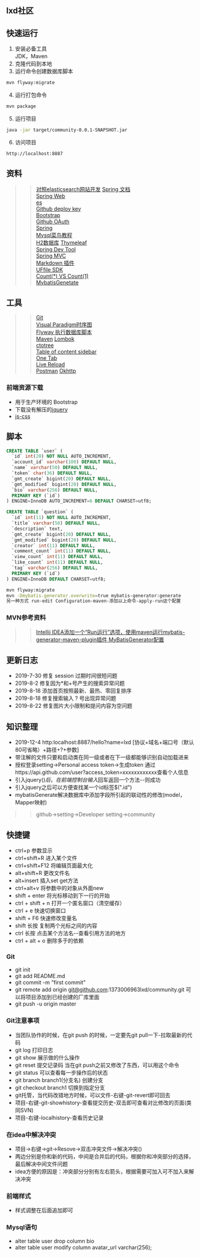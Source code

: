 ## lxd社区

## 快速运行
1. 安装必备工具  
JDK，Maven
2. 克隆代码到本地  
3. 运行命令创建数据库脚本
```sh
mvn flyway:migrate
```
4. 运行打包命令
```sh
mvn package
```
5. 运行项目  
```sh
java -jar target/community-0.0.1-SNAPSHOT.jar
```
6. 访问项目
```
http://localhost:8887
```


## 资料
>> [对照elasticsearch网站开发](https://elasticsearch.cn/explore/)
>> [Spring 文档](https://spring.io/guides)    
>> [Spring Web](https://spring.io/guides/gs/serving-web-content/)   
[es](https://elasticsearch.cn/explore)    
[Github deploy key](https://developer.github.com/v3/guides/managing-deploy-keys/#deploy-keys)    
[Bootstrap](https://v3.bootcss.com/getting-started/)    
[Github OAuth](https://developer.github.com/apps/building-oauth-apps/creating-an-oauth-app/)    
[Spring](https://docs.spring.io/spring-boot/docs/2.0.0.RC1/reference/htmlsingle/#boot-features-embedded-database-support)    
[Mysql菜鸟教程](https://www.runoob.com/mysql/mysql-insert-query.html)    
[H2数据库](http://www.h2database.com/html/main.html)
[Thymeleaf](https://www.thymeleaf.org/doc/tutorials/3.0/usingthymeleaf.html#setting-attribute-values)    
[Spring Dev Tool](https://docs.spring.io/spring-boot/docs/2.0.0.RC1/reference/htmlsingle/#using-boot-devtools)  
[Spring MVC](https://docs.spring.io/spring/docs/5.0.3.RELEASE/spring-framework-reference/web.html#mvc-handlermapping-interceptor)  
[Markdown 插件](http://editor.md.ipandao.com/)   
[UFfile SDK](https://github.com/ucloud/ufile-sdk-java)  
[Count(*) VS Count(1)](https://mp.weixin.qq.com/s/Rwpke4BHu7Fz7KOpE2d3Lw)  
[MybatisGenetate](http://mybatis.org/generator/)
## 工具
>> [Git](https://git-scm.com/download)   
[Visual Paradigm时序图](https://www.visual-paradigm.com)    
[Flyway 执行数据库脚本](https://flywaydb.org/getstarted/firststeps/maven)  
[Maven](https://mvnrepository.com/)
[Lombok](https://www.projectlombok.org)    
[ctotree](https://www.octotree.io/)   
[Table of content sidebar](https://chrome.google.com/webstore/detail/table-of-contents-sidebar/ohohkfheangmbedkgechjkmbepeikkej)    
[One Tab](https://chrome.google.com/webstore/detail/chphlpgkkbolifaimnlloiipkdnihall)    
[Live Reload](https://chrome.google.com/webstore/detail/livereload/jnihajbhpnppcggbcgedagnkighmdlei/related)  
[Postman](https://chrome.google.com/webstore/detail/coohjcphdfgbiolnekdpbcijmhambjff)
[Okhttp](https://square.github.io/okhttp/)
### 前端资源下载
- 用于生产环境的 Bootstrap
- 下载没有解压的[jquery](https://jquery.com)
- [js-css](https://v3.bootcss.com)
## 脚本
```sql
CREATE TABLE `user` (
  `id` int(20) NOT NULL AUTO_INCREMENT,
  `account_id` varchar(100) DEFAULT NULL,
  `name` varchar(50) DEFAULT NULL,
  `token` char(36) DEFAULT NULL,
  `gmt_create` bigint(20) DEFAULT NULL,
  `gmt_modified` bigint(20) DEFAULT NULL,
  `bio` varchar(256) DEFAULT NULL,
  PRIMARY KEY (`id`)
) ENGINE=InnoDB AUTO_INCREMENT=6 DEFAULT CHARSET=utf8;
```
```sql
CREATE TABLE `question` (
  `id` int(11) NOT NULL AUTO_INCREMENT,
  `title` varchar(50) DEFAULT NULL,
  `description` text,
  `gmt_create` bigint(20) DEFAULT NULL,
  `gmt_modified` bigint(20) DEFAULT NULL,
  `creator` int(11) DEFAULT NULL,
  `comment_count` int(11) DEFAULT NULL,
  `view_count` int(11) DEFAULT NULL,
  `like_count` int(11) DEFAULT NULL,
  `tag` varchar(256) DEFAULT NULL,
  PRIMARY KEY (`id`)
) ENGINE=InnoDB DEFAULT CHARSET=utf8;
```

```bash
mvn flyway:migrate
mvn -Dmybatis.generator.overwrite=true mybatis-generator:generate
另一种方式 run-edit Configuration-maven-添加以上命令-apply-run这个配置
```
### MVN参考资料
>> [Intellij IDEA添加一个“Run运行”选项，使用maven运行mybatis-generator-maven-plugin插件 ](https://www.cnblogs.com/liaojie970/p/7058543.html)
>> [MyBatisGenerator配置](https://blog.csdn.net/one_dayR/article/details/85098387)
## 更新日志
- 2019-7-30 修复 session 过期时间很短问题   
- 2019-8-2 修复因为*和+号产生的搜索异常问题  
- 2019-8-18 添加首页按照最新、最热、零回复排序  
- 2019-8-18 修复搜索输入 ? 号出现异常问题
- 2019-8-22 修复图片大小限制和提问内容为空问题
## 知识整理
- 2019-12-4 http:localhost:8887/hello?name=lxd [协议+域名+端口号（默认80可省略）+路径+?+参数]
- 带注解的文件只要和启动类在同一级或者在下一级都能够识别自动加载进来
- 授权登录setting->Personal access token->生成token 通过https://api.github.com/user?access_token=xxxxxxxxxxxx查看个人信息
- 引入jquery($)后，在前端控制台输入$回车返回一个方法--则成功
- 引入jquery之后可以方便查找某一个id标签$(".id")
- mybatisGenerate解决数据库中添加字段所引起的联动性的修改(model，Mapper映射)
>> github->setting->Developer setting->community
## 快捷键
- ctrl+p 参数显示
- ctrl+shift+R 进入某个文件
- ctrl+shift+F12 将编辑页面最大化
- alt+shift+R 更改文件名
- alt+insert 插入set get方法
- ctrl+alt+v 将参数中的对象从外面new
- shift + enter 将光标移动到下一行的开始
- ctrl + shift + n 打开一个匿名窗口（清空缓存）
- ctrl + e 快速切换窗口
- shift + F6 快速修改变量名
- shift 长按  复制两个光标之间的内容
- ctrl 长按 点击某个方法名--查看引用方法的地方
- ctrl + alt + o 删除多于的依赖
### Git
- git init
- git add README.md
- git commit -m "first commit"
- git remote add origin git@github.com:1373006963lxd/community.git  可以将项目添加到已经创建的厂库里面
- git push -u origin master
### Git注意事项
- 当团队协作的时候，在git push 的时候，一定要先git pull一下-拉取最新的代码
- git log 打印日志
- git show 展示做的什么操作
- git reset 提交记录码  当在git push之前又修改了东西，可以用这个命令
- git status 可以查看每一步操作后的状态
- git branch branch1(分支名)  创建分支
- git checkout branch1   切换到指定分支
- git托管，当代码改错地方时候，可以文件-右键-git-revert即可回去
- 项目-右键-git-showhistory-查看提交历史-双击即可查看对比修改的页面(类同SVN)
- 项目-右键-localhistory-查看历史记录
### 在idea中解决冲突
- 项目->右键->git->Resove->双击冲突文件->解决冲突()
- 两边分别是你和新的代码，中间是合并后的代码，根据你和冲突部分的选择，最后解决中间文件问题
- idea方便的原因是：冲突部分分别有左右箭头，根据需要可加入可不加入来解决冲突
### 前端样式
- 样式调整在后面追加即可
### Mysql语句
- alter table user drop column bio
- alter table user modify column avatar_url varchar(256);